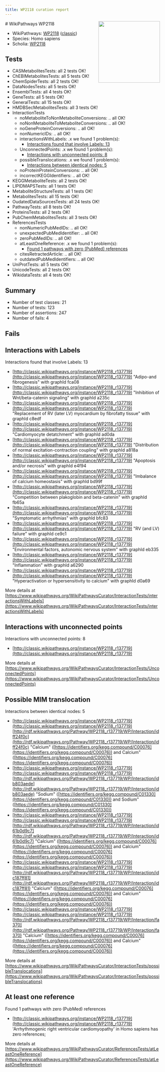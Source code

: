 ```yaml
---
title: WP2118 curation report
---
```


<img style="float: right; width: 200px" src="https://upload.wikimedia.org/wikipedia/commons/thumb/8/83/Wplogo_with_text_500.png/640px-Wplogo_with_text_500.png" />
# WikiPathways WP2118

* WikiPathways: [WP2118](https://wikipathways.org/pathways/WP2118) ([classic](https://classic.wikipathways.org/instance/WP2118))
* Species: Homo sapiens
* Scholia: [WP2118](https://scholia.toolforge.org/wikipathways/WP2118)
## Tests
* CASMetabolitesTests: all 2 tests OK!
* ChEBIMetabolitesTests: all 5 tests OK!
* ChemSpiderTests: all 2 tests OK!
* DataNodesTests: all 5 tests OK!
* EnsemblTests: all 4 tests OK!
* GeneTests: all 5 tests OK!
* GeneralTests: all 15 tests OK!
* HMDBSecMetabolitesTests: all 3 tests OK!
* InteractionTests
    * noMetaboliteToNonMetaboliteConversions: .. all OK!
    * noNonMetaboliteToMetaboliteConversions: .. all OK!
    * noGeneProteinConversions: .. all OK!
    * nonNumericIDs: .. all OK!
    * interactionsWithLabels: .x we found 1 problem(s):
        * [Interactions found that involve Labels: 13](#fe97a8bb)
    * UnconnectedPoints: .x we found 1 problem(s):
        * [Interactions with unconnected points: 8](#35a61ae0)
    * possibleTranslocations: .x we found 1 problem(s):
        * [Interactions between identical nodes: 5](#1c11820a)
    * noProteinProteinConversions: .. all OK!
    * incorrectKEGGIdentifiers: .. all OK!
* KEGGMetaboliteTests: all 2 tests OK!
* LIPIDMAPSTests: all 1 tests OK!
* MetaboliteStructureTests: all 1 tests OK!
* MetabolitesTests: all 15 tests OK!
* OudatedDataSourcesTests: all 24 tests OK!
* PathwayTests: all 8 tests OK!
* ProteinsTests: all 2 tests OK!
* PubChemMetabolitesTests: all 3 tests OK!
* ReferencesTests
    * nonNumericPubMedIDs: .. all OK!
    * unexpectedPubMedIdentifier: .. all OK!
    * zeroPubMedIDs: .. all OK!
    * atLeastOneReference: .x we found 1 problem(s):
        * [Found 1 pathways with zero (PubMed) references](#d0a459f0)
    * citesRetractedArticle: .. all OK!
    * outdatedPubMedIdentifiers: .. all OK!
* UniProtTests: all 5 tests OK!
* UnicodeTests: all 2 tests OK!
* WikidataTests: all 4 tests OK!


## Summary

* Number of test classes: 21
* Number of tests: 123
* Number of assertions: 247
* Number of fails: 4

## Fails

<a name="fe97a8bb" />

## Interactions with Labels

Interactions found that involve Labels: 13

* [http://classic.wikipathways.org/instance/WP2118_r137719](http://classic.wikipathways.org/instance/WP2118_r137719) "Adipo-and
fibrogenesis" with graphId fca08
* [http://classic.wikipathways.org/instance/WP2118_r137719](http://classic.wikipathways.org/instance/WP2118_r137719) "Inhibition of Wnt/beta-catenin
signaling" with graphId a235c
* [http://classic.wikipathways.org/instance/WP2118_r137719](http://classic.wikipathways.org/instance/WP2118_r137719) "Replacement of
RV (later LV) myocardium
by fibrofatty tissue" with graphId c8edf
* [http://classic.wikipathways.org/instance/WP2118_r137719](http://classic.wikipathways.org/instance/WP2118_r137719) "Cardiomyocyte
detatchment" with graphId ad0da
* [http://classic.wikipathways.org/instance/WP2118_r137719](http://classic.wikipathways.org/instance/WP2118_r137719) "Distribution of normal
excitation-contraction
coupling" with graphId a818a
* [http://classic.wikipathways.org/instance/WP2118_r137719](http://classic.wikipathways.org/instance/WP2118_r137719) "Apoptosis and/or
necrosis" with graphId e4f94
* [http://classic.wikipathways.org/instance/WP2118_r137719](http://classic.wikipathways.org/instance/WP2118_r137719) "Imbalance of calcium
homeostasis" with graphId bd99f
* [http://classic.wikipathways.org/instance/WP2118_r137719](http://classic.wikipathways.org/instance/WP2118_r137719) "Competition between
plakoglobin and beta-catenin" with graphId fb65a
* [http://classic.wikipathways.org/instance/WP2118_r137719](http://classic.wikipathways.org/instance/WP2118_r137719) "Symptomatic
arrhythmias" with graphId bfc83
* [http://classic.wikipathways.org/instance/WP2118_r137719](http://classic.wikipathways.org/instance/WP2118_r137719) "RV (and LV) failure" with graphId ce9c1
* [http://classic.wikipathways.org/instance/WP2118_r137719](http://classic.wikipathways.org/instance/WP2118_r137719) "Environmental factors,
autonomic nervous system" with graphId eb335
* [http://classic.wikipathways.org/instance/WP2118_r137719](http://classic.wikipathways.org/instance/WP2118_r137719) "Inflammation" with graphId a6290
* [http://classic.wikipathways.org/instance/WP2118_r137719](http://classic.wikipathways.org/instance/WP2118_r137719) "Hyperactivation or
hypersensitivity to calcium" with graphId d0a69


More details at [https://www.wikipathways.org/WikiPathwaysCurator/InteractionTests/interactionsWithLabels](https://www.wikipathways.org/WikiPathwaysCurator/InteractionTests/interactionsWithLabels)

<a name="35a61ae0" />

## Interactions with unconnected points

Interactions with unconnected points: 8

* [http://classic.wikipathways.org/instance/WP2118_r137719](http://classic.wikipathways.org/instance/WP2118_r137719)


More details at [https://www.wikipathways.org/WikiPathwaysCurator/InteractionTests/UnconnectedPoints](https://www.wikipathways.org/WikiPathwaysCurator/InteractionTests/UnconnectedPoints)

<a name="1c11820a" />

## Possible MIM translocation

Interactions between identical nodes: 5

* [http://classic.wikipathways.org/instance/WP2118_r137719](http://classic.wikipathways.org/instance/WP2118_r137719) [http://rdf.wikipathways.org/Pathway/WP2118_r137719/WP/Interaction/idff24f0c](http://rdf.wikipathways.org/Pathway/WP2118_r137719/WP/Interaction/idff24f0c) "Calcium" ([https://identifiers.org/kegg.compound/C00076](https://identifiers.org/kegg.compound/C00076)) and 
Calcium" ([https://identifiers.org/kegg.compound/C00076](https://identifiers.org/kegg.compound/C00076))
* [http://classic.wikipathways.org/instance/WP2118_r137719](http://classic.wikipathways.org/instance/WP2118_r137719) [http://rdf.wikipathways.org/Pathway/WP2118_r137719/WP/Interaction/idb803aede](http://rdf.wikipathways.org/Pathway/WP2118_r137719/WP/Interaction/idb803aede) "Sodium" ([https://identifiers.org/kegg.compound/C01330](https://identifiers.org/kegg.compound/C01330)) and 
Sodium" ([https://identifiers.org/kegg.compound/C01330](https://identifiers.org/kegg.compound/C01330))
* [http://classic.wikipathways.org/instance/WP2118_r137719](http://classic.wikipathways.org/instance/WP2118_r137719) [http://rdf.wikipathways.org/Pathway/WP2118_r137719/WP/Interaction/id61b0d9c7](http://rdf.wikipathways.org/Pathway/WP2118_r137719/WP/Interaction/id61b0d9c7) "Calcium" ([https://identifiers.org/kegg.compound/C00076](https://identifiers.org/kegg.compound/C00076)) and 
Calcium" ([https://identifiers.org/kegg.compound/C00076](https://identifiers.org/kegg.compound/C00076))
* [http://classic.wikipathways.org/instance/WP2118_r137719](http://classic.wikipathways.org/instance/WP2118_r137719) [http://rdf.wikipathways.org/Pathway/WP2118_r137719/WP/Interaction/idc187ff81](http://rdf.wikipathways.org/Pathway/WP2118_r137719/WP/Interaction/idc187ff81) "Calcium" ([https://identifiers.org/kegg.compound/C00076](https://identifiers.org/kegg.compound/C00076)) and 
Calcium" ([https://identifiers.org/kegg.compound/C00076](https://identifiers.org/kegg.compound/C00076))
* [http://classic.wikipathways.org/instance/WP2118_r137719](http://classic.wikipathways.org/instance/WP2118_r137719) [http://rdf.wikipathways.org/Pathway/WP2118_r137719/WP/Interaction/fa370](http://rdf.wikipathways.org/Pathway/WP2118_r137719/WP/Interaction/fa370) "Calcium" ([https://identifiers.org/kegg.compound/C00076](https://identifiers.org/kegg.compound/C00076)) and 
Calcium" ([https://identifiers.org/kegg.compound/C00076](https://identifiers.org/kegg.compound/C00076))


More details at [https://www.wikipathways.org/WikiPathwaysCurator/InteractionTests/possibleTranslocations](https://www.wikipathways.org/WikiPathwaysCurator/InteractionTests/possibleTranslocations)

<a name="d0a459f0" />

## At least one reference

Found 1 pathways with zero (PubMed) references

* [http://classic.wikipathways.org/instance/WP2118_r137719](http://classic.wikipathways.org/instance/WP2118_r137719) 'Arrhythmogenic right ventricular cardiomyopathy' in Homo sapiens has zero references; 


More details at [https://www.wikipathways.org/WikiPathwaysCurator/ReferencesTests/atLeastOneReference](https://www.wikipathways.org/WikiPathwaysCurator/ReferencesTests/atLeastOneReference)


